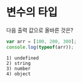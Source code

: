 # 변수의 타입
다음 출력 값으로 올바른 것은?

```javascript
var arr = [100, 200, 300];
console.log(typeof(arr));
```

```
1) undefined
2) string
3) number
4) object
```